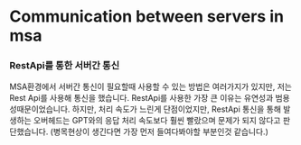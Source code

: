 # Communication between servers in msa

### RestApi를 통한 서버간 통신

MSA환경에서 서버간 통신이 필요할때 사용할 수 있는 방법은 여러가지가 있지만, 저는 Rest Api를 사용해 통신을 했습니다. RestApi를 사용한 가장 큰 이유는 유연성과 범용성때문이었습니다. 하지만, 처리 속도가 느린게 단점이었지만, RestApi 통신을 통해 발생하는 오버헤드는 GPT와의 응답 처리 속도보다 훨씬 빨랐으며 문제가 되지 않다고 판단했습니다. (병목현상이 생긴다면 가장 먼저 들여다봐야할 부분인것 같습니다.)
